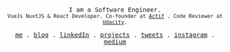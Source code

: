 <p align="center">
<samp>
I am a Software Engineer.</samp>
<br>
<samp>
<small>
VueJs NuxtJS & React Developer. Co-founder at <a href="https://www.actif.online">Actif</a> . Code Reviewer at
<a href="https://www.udacity.com">Udacity</a>.
</small>
</samp>
</p>

<p align="center">
  <samp>
    <a href="https://www.damisparks.com">me</a> .
    <a href="https://www.damisparks.com/blog">blog</a> .
    <a href="//www.linkedin.com/in/damisparks">linkedIn</a> . 
    <a href="https://www.damisparks.com/projects">projects</a> .
    <a href="https://twitter.com/damisparks">tweets</a> .
    <a href="https://instagram.com/damisparks">instagram</a> .
    <a href="https://medium.com/@damisparks">medium</a>
  </samp>
</p>
